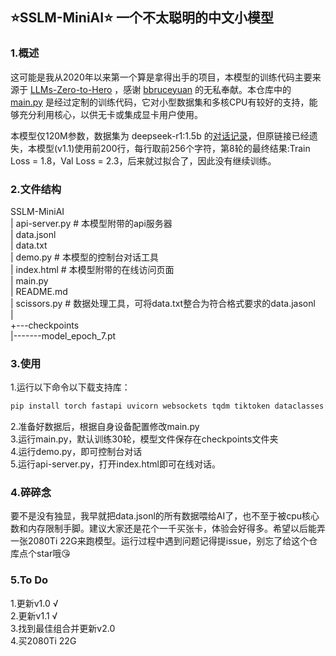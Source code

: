 ## ⭐SSLM-MiniAI⭐ 一个不太聪明的中文小模型

### 1.概述
这可能是我从2020年以来第一个算是拿得出手的项目，本模型的训练代码主要来源于 [LLMs-Zero-to-Hero](https://github.com/bbruceyuan/LLMs-Zero-to-Hero) ，感谢 [bbruceyuan](https://github.combbruceyuan) 的无私奉献。本仓库中的 [main.py](https://github.com/Tanzongyouyi/SSLM-MiniAI/blob/main/main.py) 是经过定制的训练代码，它对小型数据集和多核CPU有较好的支持，能够充分利用核心，以供无卡或集成显卡用户使用。

本模型仅120M参数，数据集为 deepseek-r1:1.5b 的[对话记录](https://github.com/Tanzongyouyi/SSLM-MiniAI/blob/main/data.jsonl)，但原链接已经遗失，本模型(v1.1)使用前200行，每行取前256个字符，第8轮的最终结果:Train Loss = 1.8，Val Loss = 2.3，后来就过拟合了，因此没有继续训练。

### 2.文件结构
SSLM-MiniAI</br>
|   api-server.py # 本模型附带的api服务器</br>
|   data.jsonl</br>
|   data.txt</br>
|   demo.py # 本模型的控制台对话工具</br>
|   index.html # 本模型附带的在线访问页面</br>
|   main.py</br>
|   README.md</br>
|   scissors.py # 数据处理工具，可将data.txt整合为符合格式要求的data.jasonl</br>
|   </br>
+---checkpoints</br>
|-------model_epoch_7.pt</br>

### 3.使用
1.运行以下命令以下载支持库：

```bash
pip install torch fastapi uvicorn websockets tqdm tiktoken dataclasses
```

2.准备好数据后，根据自身设备配置修改main.py</br>
3.运行main.py，默认训练30轮，模型文件保存在checkpoints文件夹</br>
4.运行demo.py，即可控制台对话</br>
5.运行api-server.py，打开index.html即可在线对话。</br>

### 4.碎碎念

要不是没有独显，我早就把data.jsonl的所有数据喂给AI了，也不至于被cpu核心数和内存限制手脚。建议大家还是花个一千买张卡，体验会好得多。希望以后能弄一张2080Ti 22G来跑模型。运行过程中遇到问题记得提issue，别忘了给这个仓库点个star哦😘

### 5.To Do

1.更新v1.0 √</br>
2.更新v1.1 √</br>
3.找到最佳组合并更新v2.0</br>
4.买2080Ti 22G
